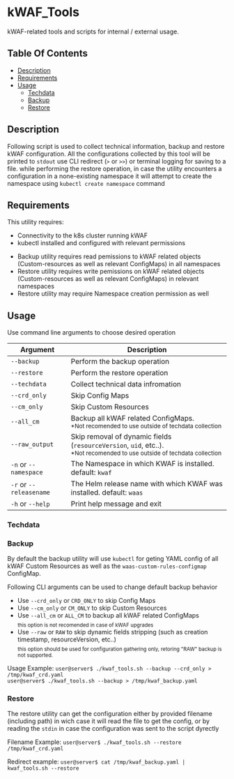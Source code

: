 # kWAF_Tools
kWAF-related tools and scripts for internal / external usage.

## Table Of Contents ###
- [Description](#description )
- [Requirements](#requiremnts )
- [Usage](#usage )
  * [Techdata](#techdata )
  * [Backup](#backup )
  * [Restore](#restore)

## Description ##
Following script is used to collect technical information, backup and restore kWAF configuration.
All the configurations collected by this tool will be printed to `stdout` use CLI redirect (`>` or `>>`) or terminal logging for saving to a file.
while performing the restore operation, in case the utility encounters a configuration in a none-existing namespace it will attempt to create the namespace using `kubectl create namespace` command 

## Requirements ##
This utility requires:
 - Connectivity to the k8s cluster running kWAF
 - kubectl installed and configured with relevant permissions
 * Backup utility requires read pemissions to kWAF related objects (Custom-resources as well as relevant ConfigMaps) in all namespaces
 * Restore utility requires write pemissions on kWAF related objects (Custom-resources as well as relevant ConfigMaps) in relevant namespaces
 * Restore utility may require Namespace creation permission as well

## Usage ##
Use command line arguments to choose desired operation

| Argument | Description |
| --- | --- | 
| `--backup` | Perform the backup operation |
| `--restore` | Perform the restore operation |
| `--techdata` | Collect technical data infromation |
| `--crd_only` | Skip Config Maps |
| `--cm_only` | Skip Custom Resources |
| `--all_cm` | Backup all kWAF related ConfigMaps.<br><sub>*Not recomended to use outside of techdata collection</sub> |
| `--raw_output` | Skip removal of dynamic fields (`resourceVersion`, `uid`, etc..).<br><sub>*Not recomended to use outside of techdata collection</sub> |
| `-n` or `--namespace` | The Namespace in which KWAF is installed. default: `kwaf` |
| `-r` or `--releasename` | The Helm release name with which KWAF was installed. default: `waas` |
| `-h` or `--help` | Print help message and exit |

### Techdata ###

### Backup ###
By default the backup utility will use `kubectl` for geting YAML config of all kWAF Custom Resources as well as the `waas-custom-rules-configmap` ConfigMap.

Following CLI arguments can be used to change default backup behavior
 - Use `--crd_only` or `CRD_ONLY` to skip Config Maps
 - Use `--cm_only` or `CM_ONLY` to skip Custom Resources
 - Use `--all_cm` or `ALL_CM` to backup all kWAF related ConfigMaps <br>
 <sub> this option is not recomended in case of kWAF upgrades </sub>
 - Use `--raw` or `RAW` to skip dynamic fields stripping (such as creation timestamp, resourceVersion, etc..) <br>
 <sub> this option should be used for configuration gathering only, retoring "RAW" backup is not supported.</sub>

Usage Example: 
`user@server$ ./kwaf_tools.sh --backup --crd_only > /tmp/kwaf_crd.yaml` <br>
`user@server$ ./kwaf_tools.sh --backup > /tmp/kwaf_backup.yaml`

### Restore ###
The restore utility can get the configuration either by provided filename (including path) in wich case it will read the file to get the config, or by reading the `stdin` in case the configuration was sent to the script dyrectly

Filename Example:
`user@server$ ./kwaf_tools.sh --restore  /tmp/kwaf_crd.yaml`

Redirect example:
`user@server$ cat /tmp/kwaf_backup.yaml | kwaf_tools.sh --restore`
